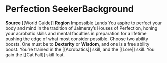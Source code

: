 ﻿---
ability: null
ability_boost: null
feat: null
id: '93'
name: Perfection Seeker
prerequisite: null
rarity: null
skill: null
source: '[[DATABASE/source/World Guide|World Guide]]'
subcategory: regional
trait: null
type: null

---
# Perfection Seeker<span class="item-type">Background</span>

**Source** [[World Guide]] 
**Region** Impossible Lands
You aspire to perfect your body and mind in the tradition of Jalmeray’s Houses of Perfection, honing your acrobatic skills and mental faculties in preparation for a lifetime pushing the edge of what most consider possible.
Choose two ability boosts. One must be to **Dexterity** or **Wisdom**, and one is a free ability boost.
You're trained in the [[Acrobatics]] skill, and the [[Lore]] skill. You gain the [[Cat Fall]] skill feat.